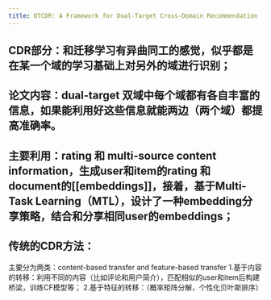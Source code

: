 ```yaml
---
title: DTCDR: A Framework for Dual-Target Cross-Domain Recommendation
---
```


## CDR部分：和迁移学习有异曲同工的感觉，似乎都是在某一个域的学习基础上对另外的域进行识别；
## 论文内容：dual-target  双域中每个域都有各自丰富的信息，如果能利用好这些信息就能两边（两个域）都提高准确率。
## 主要利用：rating 和 multi-source content information，生成user和item的rating 和 document的[[embeddings]]，接着，基于Multi-Task Learning（MTL），设计了一种embedding分享策略，结合和分享相同user的embeddings；
## 传统的CDR方法：
主要分为两类：content-based transfer and feature-based transfer
    1.基于内容的转移：利用不同的内容（比如评论和用户简介），匹配相似的user和item后构建桥梁，训练CF模型等；
    2.基于特征的转移：（概率矩阵分解，个性化贝叶斯排序）
##
